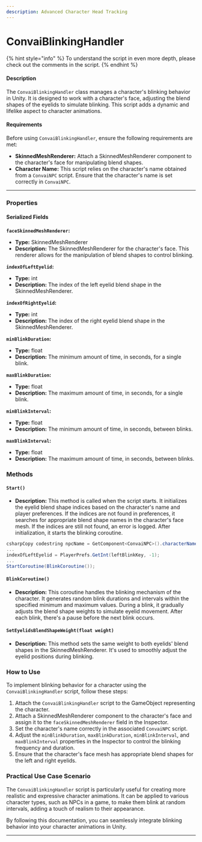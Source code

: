 ```yaml
---
description: Advanced Character Head Tracking
---
```


# ConvaiBlinkingHandler

{% hint style="info" %}
To understand the script in even more depth, please check out the comments in the script.
{% endhint %}

#### Description

The `ConvaiBlinkingHandler` class manages a character's blinking behavior in Unity. It is designed to work with a character's face, adjusting the blend shapes of the eyelids to simulate blinking. This script adds a dynamic and lifelike aspect to character animations.

#### Requirements

Before using `ConvaiBlinkingHandler`, ensure the following requirements are met:

* **SkinnedMeshRenderer:** Attach a SkinnedMeshRenderer component to the character's face for manipulating blend shapes.
* **Character Name:** This script relies on the character's name obtained from a `ConvaiNPC` script. Ensure that the character's name is set correctly in `ConvaiNPC`.

***

### Properties

#### Serialized Fields

**`faceSkinnedMeshRenderer`:**

* **Type:** SkinnedMeshRenderer
* **Description:** The SkinnedMeshRenderer for the character's face. This renderer allows for the manipulation of blend shapes to control blinking.

**`indexOfLeftEyelid`:**

* **Type:** int
* **Description:** The index of the left eyelid blend shape in the SkinnedMeshRenderer.

**`indexOfRightEyelid`:**

* **Type:** int
* **Description:** The index of the right eyelid blend shape in the SkinnedMeshRenderer.

**`minBlinkDuration`:**

* **Type:** float
* **Description:** The minimum amount of time, in seconds, for a single blink.

**`maxBlinkDuration`:**

* **Type:** float
* **Description:** The maximum amount of time, in seconds, for a single blink.

**`minBlinkInterval`:**

* **Type:** float
* **Description:** The minimum amount of time, in seconds, between blinks.

**`maxBlinkInterval`:**

* **Type:** float
* **Description:** The maximum amount of time, in seconds, between blinks.

### Methods

#### `Start()`

* **Description:** This method is called when the script starts. It initializes the eyelid blend shape indices based on the character's name and player preferences. If the indices are not found in preferences, it searches for appropriate blend shape names in the character's face mesh. If the indices are still not found, an error is logged. After initialization, it starts the blinking coroutine.

```csharp
csharpCopy codestring npcName = GetComponent<ConvaiNPC>().characterName;
...
indexOfLeftEyelid = PlayerPrefs.GetInt(leftBlinkKey, -1);
...
StartCoroutine(BlinkCoroutine());
```

#### `BlinkCoroutine()`

* **Description:** This coroutine handles the blinking mechanism of the character. It generates random blink durations and intervals within the specified minimum and maximum values. During a blink, it gradually adjusts the blend shape weights to simulate eyelid movement. After each blink, there's a pause before the next blink occurs.

#### `SetEyelidsBlendShapeWeight(float weight)`

* **Description:** This method sets the same weight to both eyelids' blend shapes in the SkinnedMeshRenderer. It's used to smoothly adjust the eyelid positions during blinking.

### How to Use

To implement blinking behavior for a character using the `ConvaiBlinkingHandler` script, follow these steps:

1. Attach the `ConvaiBlinkingHandler` script to the GameObject representing the character.
2. Attach a SkinnedMeshRenderer component to the character's face and assign it to the `faceSkinnedMeshRenderer` field in the Inspector.
3. Set the character's name correctly in the associated `ConvaiNPC` script.
4. Adjust the `minBlinkDuration`, `maxBlinkDuration`, `minBlinkInterval`, and `maxBlinkInterval` properties in the Inspector to control the blinking frequency and duration.
5. Ensure that the character's face mesh has appropriate blend shapes for the left and right eyelids.

### Practical Use Case Scenario

The `ConvaiBlinkingHandler` script is particularly useful for creating more realistic and expressive character animations. It can be applied to various character types, such as NPCs in a game, to make them blink at random intervals, adding a touch of realism to their appearance.

By following this documentation, you can seamlessly integrate blinking behavior into your character animations in Unity.

***
